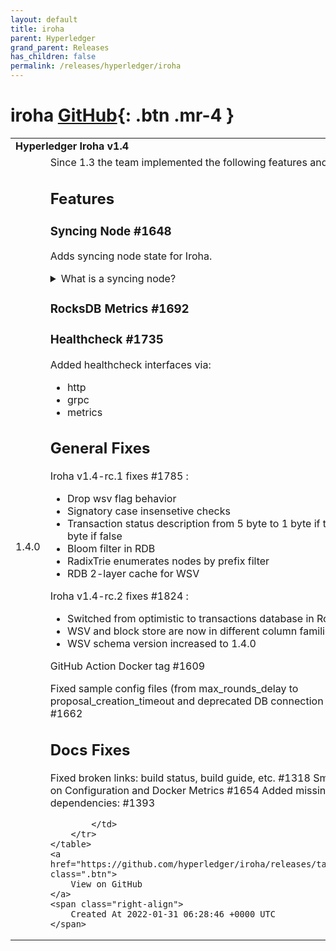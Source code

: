 ```yaml
---
layout: default
title: iroha
parent: Hyperledger
grand_parent: Releases
has_children: false
permalink: /releases/hyperledger/iroha
---
```


# iroha <span class="fs-3 right-align">[GitHub](https://github.com/hyperledger/iroha){: .btn .mr-4 }</span>


<div>
    <table>
        <tr>
            <td colspan="2">
                <b>
                    Hyperledger Iroha v1.4
                </b>
            </td>
        </tr>
        <tr>
            <td>
                <span class="chip">
                    1.4.0
                </span>
            </td>
            <td>
                Since 1.3 the team implemented the following features and fixes:

## Features

### Syncing Node #1648
Adds syncing node state for Iroha.
<details>
	<summary>What is a syncing node?</summary>

Node in the state can:
- send transactions
- execute queries
- synchronize with remote nodes
- apply and validate blocks
- construct WSV

It can not:
- request proposals
- send votes(votes from such a node will be skipped)
- generate events of building block
</details>

### RocksDB Metrics #1692

### Healthcheck #1735
Added healthcheck interfaces via:
- http
- grpc
- metrics

## General Fixes
Iroha v1.4-rc.1 fixes #1785 :
- Drop wsv flag behavior
- Signatory case insensetive checks
- Transaction status description from 5 byte to 1 byte if true or 0 byte if false
- Bloom filter in RDB
- RadixTrie enumerates nodes by prefix filter
- RDB 2-layer cache for WSV

Iroha v1.4-rc.2 fixes #1824 :
- Switched from optimistic to transactions database in RocksDB
- WSV and block store are now in different column families
- WSV schema version increased to 1.4.0

GitHub Action Docker tag #1609

Fixed sample config files (from max_rounds_delay to proposal_creation_timeout and deprecated DB connection string) #1662

## Docs Fixes
Fixed broken links: build status, build guide, etc.  #1318 
Small Fixes on Configuration and Docker Metrics #1654
Added missing dependencies: #1393


            </td>
        </tr>
    </table>
    <a href="https://github.com/hyperledger/iroha/releases/tag/1.4.0" class=".btn">
        View on GitHub
    </a>
    <span class="right-align">
        Created At 2022-01-31 06:28:46 +0000 UTC
    </span>
</div>

